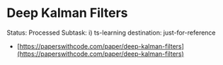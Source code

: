 # Deep Kalman Filters

Status: Processed
Subtask: i) ts-learning
destination: just-for-reference

- [https://paperswithcode.com/paper/deep-kalman-filters](https://paperswithcode.com/paper/deep-kalman-filters)